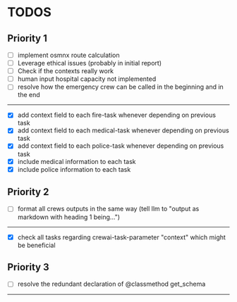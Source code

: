 # TODOS

## Priority 1

- [ ] implement osmnx route calculation
- [ ] Leverage ethical issues (probably in initial report)
- [ ] Check if the contexts really work
- [ ] human input hospital capacity not implemented
- [ ] resolve how the emergency crew can be called in the beginning and in the end

---

- [x] add context field to each fire-task whenever depending on previous task
- [x] add context field to each medical-task whenever depending on previous task
- [x] add context field to each police-task whenever depending on previous task
- [x] include medical information to each task
- [x] include police information to each task

## Priority 2

- [ ] format all crews outputs in the same way (tell llm to "output as markdown with heading 1 being…")

---

- [x] check all tasks regarding crewai-task-parameter "context" which might be beneficial

## Priority 3

- [ ] resolve the redundant declaration of @classmethod get_schema

---
